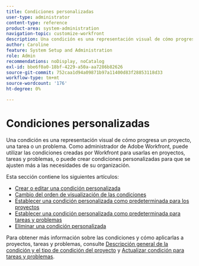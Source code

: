 ```yaml
---
title: Condiciones personalizadas
user-type: administrator
content-type: reference
product-area: system-administration
navigation-topic: customize-workfront
description: Una condición es una representación visual de cómo progresa un proyecto, una tarea o un problema. Como administrador de Adobe Workfront, puede utilizar las condiciones creadas por Workfront para usarlas en proyectos, tareas y problemas, o puede crear condiciones personalizadas para que se ajusten más a las necesidades de su organización.
author: Caroline
feature: System Setup and Administration
role: Admin
recommendations: noDisplay, noCatalog
exl-id: bbe6f0a0-18bf-4229-a50a-aa7286b82626
source-git-commit: 752caa1d94a09871b97a11400d83f28853118d33
workflow-type: tm+mt
source-wordcount: '176'
ht-degree: 0%

---
```


# Condiciones personalizadas

Una condición es una representación visual de cómo progresa un proyecto, una tarea o un problema. Como administrador de Adobe Workfront, puede utilizar las condiciones creadas por Workfront para usarlas en proyectos, tareas y problemas, o puede crear condiciones personalizadas para que se ajusten más a las necesidades de su organización.

Esta sección contiene los siguientes artículos:

* [Crear o editar una condición personalizada](../../../administration-and-setup/customize-workfront/create-manage-custom-conditions/create-edit-custom-conditions.md)
* [Cambio del orden de visualización de las condiciones](../../../administration-and-setup/customize-workfront/create-manage-custom-conditions/change-display-order-of-conditions.md)
* [Establecer una condición personalizada como predeterminada para los proyectos](../../../administration-and-setup/customize-workfront/create-manage-custom-conditions/set-custom-condition-default-projects.md)
* [Establecer una condición personalizada como predeterminada para tareas y problemas](../../../administration-and-setup/customize-workfront/create-manage-custom-conditions/set-custom-condition-default-tasks-issues.md)
* [Eliminar una condición personalizada](../../../administration-and-setup/customize-workfront/create-manage-custom-conditions/delete-custom-conditions.md)

Para obtener más información sobre las condiciones y cómo aplicarlas a proyectos, tareas y problemas, consulte [Descripción general de la condición y el tipo de condición del proyecto](../../../manage-work/projects/manage-projects/project-condition-and-condition-type.md) y [Actualizar condición para tareas y problemas](../../../manage-work/projects/updating-work-in-a-project/update-condition-for-tasks-and-issues.md).
